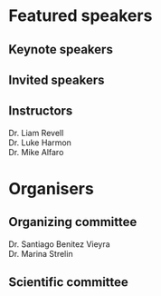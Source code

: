 # Featured speakers

## Keynote speakers


## Invited speakers


## Instructors


Dr. Liam Revell   
Dr. Luke Harmon  
Dr. Mike Alfaro  

# Organisers


## Organizing committee
Dr. Santiago Benitez Vieyra  
Dr. Marina Strelin   

## Scientific committee
